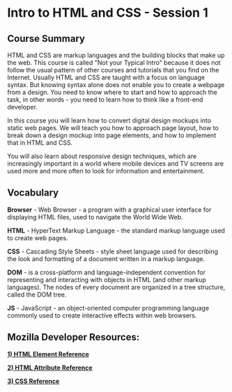 # Intro to HTML and CSS - Session 1

## Course Summary

HTML and CSS are markup languages and the building blocks that make up the web. This course is called "Not your Typical Intro" because it does not follow the usual pattern of other courses and tutorials that you find on the Internet. Usually HTML and CSS are taught with a focus on language syntax. But knowing syntax alone does not enable you to create a webpage from a design. You need to know where to start and how to approach the task, in other words - you need to learn how to think like a front-end developer.

In this course you will learn how to convert digital design mockups into static web pages. We will teach you how to approach page layout, how to break down a design mockup into page elements, and how to implement that in HTML and CSS.

You will also learn about responsive design techniques, which are increasingly important in a world where mobile devices and TV screens are used more and more often to look for information and entertainment.

## Vocabulary

**Browser** - Web Browser - a program with a graphical user interface for displaying HTML files, used to navigate the World Wide Web.

**HTML** - HyperText Markup Language - the standard markup language used to create web pages.

**CSS** - Cascading Style Sheets - style sheet language used for describing the look and formatting of a document written in a markup language.

**DOM** - is a cross-platform and language-independent convention for representing and interacting with objects in HTML (and other markup languages). The nodes of every document are organized in a tree structure, called the DOM tree.

**JS** - JavaScript - an object-oriented computer programming language commonly used to create interactive effects within web browsers.

## Mozilla Developer Resources:

[**1) HTML Element Reference**](https://developer.mozilla.org/en-US/docs/Web/HTML/Element)

[**2) HTML Attribute Reference**](https://developer.mozilla.org/en-US/docs/Web/HTML/Attributes)

[**3) CSS Reference**](https://developer.mozilla.org/en-US/docs/Web/CSS/Reference)
